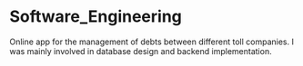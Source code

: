 # Software_Engineering
Online app for the management of debts between different 
toll companies. 
I was mainly involved in database design and backend implementation.
